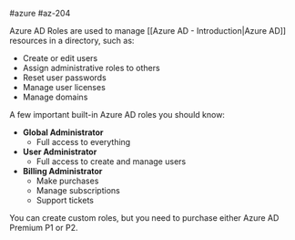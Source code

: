 #azure #az-204 

Azure AD Roles are used to manage [[Azure AD - Introduction|Azure AD]] resources in a directory, such as:
- Create or edit users
- Assign administrative roles to others
- Reset user passwords
- Manage user licenses
- Manage domains

A few important built-in Azure AD roles you should know:
- **Global Administrator**
	- Full access to everything
- **User Administrator**
	- Full access to create and manage users
- **Billing Administrator**
	- Make purchases
	- Manage subscriptions
	- Support tickets

You can create custom roles, but you need to purchase either Azure AD Premium P1 or P2.